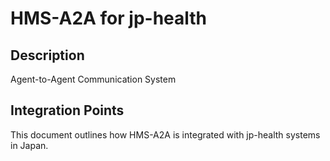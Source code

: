 # HMS-A2A for jp-health

## Description

Agent-to-Agent Communication System

## Integration Points

This document outlines how HMS-A2A is integrated with jp-health systems in Japan.
